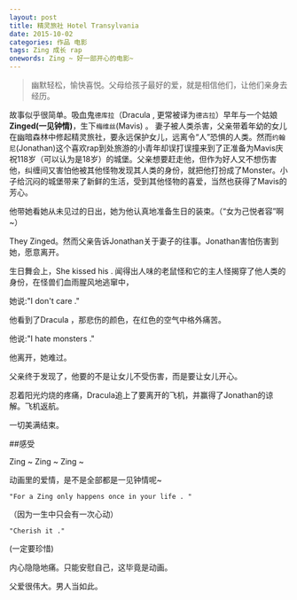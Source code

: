 ```yaml
---
layout: post
title: 精灵旅社 Hotel Transylvania
date: 2015-10-02
categories: 作品 电影
tags: Zing 成长 rap
onewords: Zing ~ 好一部开心的电影~ 
---
```

> 幽默轻松，愉快喜悦。父母给孩子最好的爱，就是相信他们，让他们亲身去经历。

故事似乎很简单。吸血鬼`德库拉`（Dracula , 更常被译为`德古拉`）早年与一个姑娘**Zinged(一见钟情)**，生下`梅维丝`(Mavis) 。 妻子被人类杀害，父亲带着年幼的女儿在幽暗森林中修起精灵旅社，要永远保护女儿，远离令“人”恐惧的人类。然而`约翰尼`(Jonathan)这个喜欢rap到处旅游的小青年却误打误撞来到了正准备为Mavis庆祝118岁（可以认为是18岁）的城堡。父亲想要赶走他，但作为好人又不想伤害他，纠缠间又害怕他被其他怪物发现其人类的身份，就把他打扮成了Monster。小子给沉闷的城堡带来了新鲜的生活，受到其他怪物的喜爱，当然也获得了Mavis的芳心。

他带她看她从未见过的日出，她为他认真地准备生日的装束。（“女为己悦者容”啊~）

They Zinged。然而父亲告诉Jonathan关于妻子的往事。Jonathan害怕伤害到她，愿意离开。

生日舞会上，She kissed his . 闻得出人味的老鼠怪和它的主人怪揭穿了他人类的身份，在怪兽们血雨腥风地逃窜中，

她说:"I don't care ." 

他看到了Dracula ，那悲伤的颜色，在红色的空气中格外痛苦。

他说:"I hate monsters ."

他离开，她难过。

父亲终于发现了，他要的不是让女儿不受伤害，而是要让女儿开心。

忍着阳光灼烧的疼痛，Dracula追上了要离开的飞机，并赢得了Jonathan的谅解。飞机返航。

一切美满结束。

##感受

Zing ~ Zing ~ Zing ~

动画里的爱情，是不是全部都是一见钟情呢~ 

`"For a Zing only happens once in your life . "`

（因为一生中只会有一次心动）

`"Cherish it ."`

(一定要珍惜)

内心隐隐地痛。只能安慰自己，这毕竟是动画。

父爱很伟大。男人当如此。

